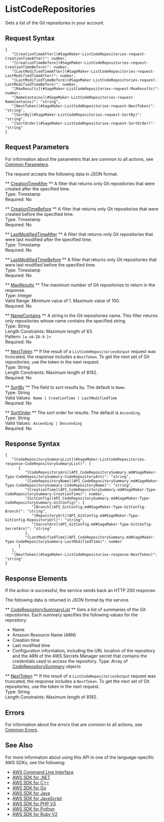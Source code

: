 # ListCodeRepositories<a name="API_ListCodeRepositories"></a>

Gets a list of the Git repositories in your account\.

## Request Syntax<a name="API_ListCodeRepositories_RequestSyntax"></a>

```
{
   "[CreationTimeAfter](#SageMaker-ListCodeRepositories-request-CreationTimeAfter)": number,
   "[CreationTimeBefore](#SageMaker-ListCodeRepositories-request-CreationTimeBefore)": number,
   "[LastModifiedTimeAfter](#SageMaker-ListCodeRepositories-request-LastModifiedTimeAfter)": number,
   "[LastModifiedTimeBefore](#SageMaker-ListCodeRepositories-request-LastModifiedTimeBefore)": number,
   "[MaxResults](#SageMaker-ListCodeRepositories-request-MaxResults)": number,
   "[NameContains](#SageMaker-ListCodeRepositories-request-NameContains)": "string",
   "[NextToken](#SageMaker-ListCodeRepositories-request-NextToken)": "string",
   "[SortBy](#SageMaker-ListCodeRepositories-request-SortBy)": "string",
   "[SortOrder](#SageMaker-ListCodeRepositories-request-SortOrder)": "string"
}
```

## Request Parameters<a name="API_ListCodeRepositories_RequestParameters"></a>

For information about the parameters that are common to all actions, see [Common Parameters](CommonParameters.md)\.

The request accepts the following data in JSON format\.

 ** [CreationTimeAfter](#API_ListCodeRepositories_RequestSyntax) **   <a name="SageMaker-ListCodeRepositories-request-CreationTimeAfter"></a>
A filter that returns only Git repositories that were created after the specified time\.  
Type: Timestamp  
Required: No

 ** [CreationTimeBefore](#API_ListCodeRepositories_RequestSyntax) **   <a name="SageMaker-ListCodeRepositories-request-CreationTimeBefore"></a>
A filter that returns only Git repositories that were created before the specified time\.  
Type: Timestamp  
Required: No

 ** [LastModifiedTimeAfter](#API_ListCodeRepositories_RequestSyntax) **   <a name="SageMaker-ListCodeRepositories-request-LastModifiedTimeAfter"></a>
A filter that returns only Git repositories that were last modified after the specified time\.  
Type: Timestamp  
Required: No

 ** [LastModifiedTimeBefore](#API_ListCodeRepositories_RequestSyntax) **   <a name="SageMaker-ListCodeRepositories-request-LastModifiedTimeBefore"></a>
A filter that returns only Git repositories that were last modified before the specified time\.  
Type: Timestamp  
Required: No

 ** [MaxResults](#API_ListCodeRepositories_RequestSyntax) **   <a name="SageMaker-ListCodeRepositories-request-MaxResults"></a>
The maximum number of Git repositories to return in the response\.  
Type: Integer  
Valid Range: Minimum value of 1\. Maximum value of 100\.  
Required: No

 ** [NameContains](#API_ListCodeRepositories_RequestSyntax) **   <a name="SageMaker-ListCodeRepositories-request-NameContains"></a>
A string in the Git repositories name\. This filter returns only repositories whose name contains the specified string\.  
Type: String  
Length Constraints: Maximum length of 63\.  
Pattern: `[a-zA-Z0-9-]+`   
Required: No

 ** [NextToken](#API_ListCodeRepositories_RequestSyntax) **   <a name="SageMaker-ListCodeRepositories-request-NextToken"></a>
If the result of a `ListCodeRepositoriesOutput` request was truncated, the response includes a `NextToken`\. To get the next set of Git repositories, use the token in the next request\.  
Type: String  
Length Constraints: Maximum length of 8192\.  
Required: No

 ** [SortBy](#API_ListCodeRepositories_RequestSyntax) **   <a name="SageMaker-ListCodeRepositories-request-SortBy"></a>
The field to sort results by\. The default is `Name`\.  
Type: String  
Valid Values:` Name | CreationTime | LastModifiedTime`   
Required: No

 ** [SortOrder](#API_ListCodeRepositories_RequestSyntax) **   <a name="SageMaker-ListCodeRepositories-request-SortOrder"></a>
The sort order for results\. The default is `Ascending`\.  
Type: String  
Valid Values:` Ascending | Descending`   
Required: No

## Response Syntax<a name="API_ListCodeRepositories_ResponseSyntax"></a>

```
{
   "[CodeRepositorySummaryList](#SageMaker-ListCodeRepositories-response-CodeRepositorySummaryList)": [ 
      { 
         "[CodeRepositoryArn](API_CodeRepositorySummary.md#SageMaker-Type-CodeRepositorySummary-CodeRepositoryArn)": "string",
         "[CodeRepositoryName](API_CodeRepositorySummary.md#SageMaker-Type-CodeRepositorySummary-CodeRepositoryName)": "string",
         "[CreationTime](API_CodeRepositorySummary.md#SageMaker-Type-CodeRepositorySummary-CreationTime)": number,
         "[GitConfig](API_CodeRepositorySummary.md#SageMaker-Type-CodeRepositorySummary-GitConfig)": { 
            "[Branch](API_GitConfig.md#SageMaker-Type-GitConfig-Branch)": "string",
            "[RepositoryUrl](API_GitConfig.md#SageMaker-Type-GitConfig-RepositoryUrl)": "string",
            "[SecretArn](API_GitConfig.md#SageMaker-Type-GitConfig-SecretArn)": "string"
         },
         "[LastModifiedTime](API_CodeRepositorySummary.md#SageMaker-Type-CodeRepositorySummary-LastModifiedTime)": number
      }
   ],
   "[NextToken](#SageMaker-ListCodeRepositories-response-NextToken)": "string"
}
```

## Response Elements<a name="API_ListCodeRepositories_ResponseElements"></a>

If the action is successful, the service sends back an HTTP 200 response\.

The following data is returned in JSON format by the service\.

 ** [CodeRepositorySummaryList](#API_ListCodeRepositories_ResponseSyntax) **   <a name="SageMaker-ListCodeRepositories-response-CodeRepositorySummaryList"></a>
Gets a list of summaries of the Git repositories\. Each summary specifies the following values for the repository:   
+ Name
+ Amazon Resource Name \(ARN\)
+ Creation time
+ Last modified time
+ Configuration information, including the URL location of the repository and the ARN of the AWS Secrets Manager secret that contains the credentials used to access the repository\.
Type: Array of [CodeRepositorySummary](API_CodeRepositorySummary.md) objects

 ** [NextToken](#API_ListCodeRepositories_ResponseSyntax) **   <a name="SageMaker-ListCodeRepositories-response-NextToken"></a>
If the result of a `ListCodeRepositoriesOutput` request was truncated, the response includes a `NextToken`\. To get the next set of Git repositories, use the token in the next request\.  
Type: String  
Length Constraints: Maximum length of 8192\.

## Errors<a name="API_ListCodeRepositories_Errors"></a>

For information about the errors that are common to all actions, see [Common Errors](CommonErrors.md)\.

## See Also<a name="API_ListCodeRepositories_SeeAlso"></a>

For more information about using this API in one of the language\-specific AWS SDKs, see the following:
+  [AWS Command Line Interface](https://docs.aws.amazon.com/goto/aws-cli/sagemaker-2017-07-24/ListCodeRepositories) 
+  [AWS SDK for \.NET](https://docs.aws.amazon.com/goto/DotNetSDKV3/sagemaker-2017-07-24/ListCodeRepositories) 
+  [AWS SDK for C\+\+](https://docs.aws.amazon.com/goto/SdkForCpp/sagemaker-2017-07-24/ListCodeRepositories) 
+  [AWS SDK for Go](https://docs.aws.amazon.com/goto/SdkForGoV1/sagemaker-2017-07-24/ListCodeRepositories) 
+  [AWS SDK for Java](https://docs.aws.amazon.com/goto/SdkForJava/sagemaker-2017-07-24/ListCodeRepositories) 
+  [AWS SDK for JavaScript](https://docs.aws.amazon.com/goto/AWSJavaScriptSDK/sagemaker-2017-07-24/ListCodeRepositories) 
+  [AWS SDK for PHP V3](https://docs.aws.amazon.com/goto/SdkForPHPV3/sagemaker-2017-07-24/ListCodeRepositories) 
+  [AWS SDK for Python](https://docs.aws.amazon.com/goto/boto3/sagemaker-2017-07-24/ListCodeRepositories) 
+  [AWS SDK for Ruby V2](https://docs.aws.amazon.com/goto/SdkForRubyV2/sagemaker-2017-07-24/ListCodeRepositories) 